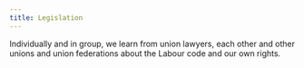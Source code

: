 ```yaml
---
title: Legislation
---
```

Individually and in group, we learn from union lawyers, each other and other unions and union federations about the Labour code and our own rights.
